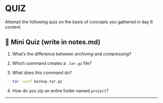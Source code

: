 # QUIZ

Attempt the following quiz on the basis of concepts you gathered in day 6 content.

## 💬 Mini Quiz (write in notes.md)

1. What’s the difference between *archiving* and *compressing*?
2. Which command creates a `.tar.gz` file?
3. What does this command do?

   ```bash
   tar -xzvf backup.tar.gz
   ```
4. How do you zip an entire folder named `project`?

---